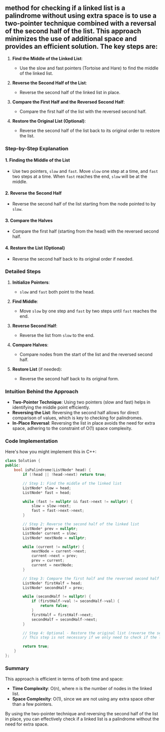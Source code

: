 ## method for checking if a linked list is a palindrome without using extra space is to use a two-pointer technique combined with a reversal of the second half of the list. This approach minimizes the use of additional space and provides an efficient solution. The key steps are:

1. **Find the Middle of the Linked List**:
   - Use the slow and fast pointers (Tortoise and Hare) to find the middle of the linked list.

2. **Reverse the Second Half of the List**:
   - Reverse the second half of the linked list in place.

3. **Compare the First Half and the Reversed Second Half**:
   - Compare the first half of the list with the reversed second half.

4. **Restore the Original List (Optional)**:
   - Reverse the second half of the list back to its original order to restore the list.

### Step-by-Step Explanation

#### 1. Finding the Middle of the List
- Use two pointers, `slow` and `fast`. Move `slow` one step at a time, and `fast` two steps at a time. When `fast` reaches the end, `slow` will be at the middle.

#### 2. Reverse the Second Half
- Reverse the second half of the list starting from the node pointed to by `slow`.

#### 3. Compare the Halves
- Compare the first half (starting from the head) with the reversed second half.

#### 4. Restore the List (Optional)
- Reverse the second half back to its original order if needed.

### Detailed Steps

1. **Initialize Pointers**:
   - `slow` and `fast` both point to the head.

2. **Find Middle**:
   - Move `slow` by one step and `fast` by two steps until `fast` reaches the end.

3. **Reverse Second Half**:
   - Reverse the list from `slow` to the end.

4. **Compare Halves**:
   - Compare nodes from the start of the list and the reversed second half.

5. **Restore List** (if needed):
   - Reverse the second half back to its original form.

### Intuition Behind the Approach

- **Two-Pointer Technique**: Using two pointers (slow and fast) helps in identifying the middle point efficiently.
- **Reversing the List**: Reversing the second half allows for direct comparison of values, which is key to checking for palindromes.
- **In-Place Reversal**: Reversing the list in place avoids the need for extra space, adhering to the constraint of O(1) space complexity.

### Code Implementation

Here's how you might implement this in C++:

```cpp
class Solution {
public:
    bool isPalindrome(ListNode* head) {
        if (!head || !head->next) return true;

        // Step 1: Find the middle of the linked list
        ListNode* slow = head;
        ListNode* fast = head;

        while (fast != nullptr && fast->next != nullptr) {
            slow = slow->next;
            fast = fast->next->next;
        }

        // Step 2: Reverse the second half of the linked list
        ListNode* prev = nullptr;
        ListNode* current = slow;
        ListNode* nextNode = nullptr;

        while (current != nullptr) {
            nextNode = current->next;
            current->next = prev;
            prev = current;
            current = nextNode;
        }

        // Step 3: Compare the first half and the reversed second half
        ListNode* firstHalf = head;
        ListNode* secondHalf = prev;

        while (secondHalf != nullptr) {
            if (firstHalf->val != secondHalf->val) {
                return false;
            }
            firstHalf = firstHalf->next;
            secondHalf = secondHalf->next;
        }

        // Step 4: Optional - Restore the original list (reverse the second half back)
        // This step is not necessary if we only need to check if the list is a palindrome

        return true;
    }
};
```

### Summary

This approach is efficient in terms of both time and space:
- **Time Complexity**: O(n), where n is the number of nodes in the linked list.
- **Space Complexity**: O(1), since we are not using any extra space other than a few pointers.

By using the two-pointer technique and reversing the second half of the list in place, you can effectively check if a linked list is a palindrome without the need for extra space.
